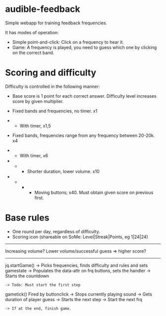 # audible-feedback
Simple webapp for training feedback frequencies.

It has modes of operation: 
* Simple point-and-click: Click on a frequency to hear it. 
* Game: A frequency is played, you need to guess which one by clicking on the correct band. 

# Scoring and difficulty

Difficulty is controlled in the following manner: 
* Base score is 1 point for each correct answer. Difficulty level increases score by given multiplier. 

* Fixed bands and frequencies, no timer. x1
* * With timer, x1,5
* Fixed bands, frequencies range from any frequency between 20-20k. x4
* * With timer, x6
* * * Shorter duration, lower volume. x10
* * * * Moving buttons; x40. Must obtain given score on previous first. 

# Base rules 
* One round per day, regardless of difficulty. 
* Scoring icon (shareable on SoMe: Level|Streak|Points, eg 1|24|24)



-----

Increasing volume? Lower volume/successful guess => higher score?

-----

jq.startGame()
    -> Picks frequencies, finds difficulty and rules and 
       sets gamestate
    -> Populates the data-attr on frq buttons, 
       sets the handler
    -> Starts the countdown

    -> Todo: Must start the first step

gametick()
    Fired by buttonclick
    -> Stops currently playing sound
    -> Gets duration of player guess
    -> Starts the next step
    -> Start the next frq

    -> If at the end, finish game. 